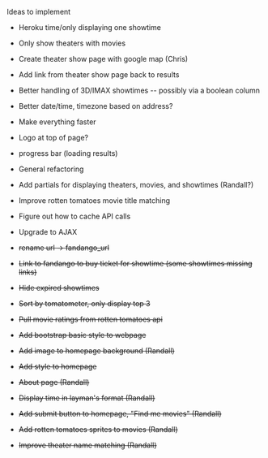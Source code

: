 Ideas to implement

- Heroku time/only displaying one showtime
- Only show theaters with movies
- Create theater show page with google map (Chris)
- Add link from theater show page back to results
- Better handling of 3D/IMAX showtimes -- possibly via a boolean column
- Better date/time, timezone based on address?
- Make everything faster
- Logo at top of page?
- progress bar (loading results)
- General refactoring
- Add partials for displaying theaters, movies, and showtimes (Randall?)
- Improve rotten tomatoes movie title matching
- Figure out how to cache API calls
- Upgrade to AJAX

- ~~rename url -> fandango_url~~
- ~~Link to fandango to buy ticket for showtime (some showtimes missing links)~~
- ~~Hide expired showtimes~~
- ~~Sort by tomatometer, only display top 3~~
- ~~Pull movie ratings from rotten tomatoes api~~
- ~~Add bootstrap basic style to webpage~~
- ~~Add image to homepage background (Randall)~~
- ~~Add style to homepage~~
- ~~About page (Randall)~~
- ~~Display time in layman's format (Randall)~~
- ~~Add submit button to homepage, "Find me movies" (Randall)~~
- ~~Add rotten tomatoes sprites to movies (Randall)~~
- ~~Improve theater name matching (Randall)~~
